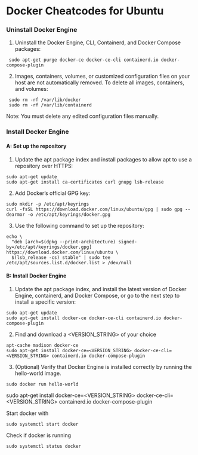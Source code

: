 # Docker Cheatcodes for Ubuntu

### Uninstall Docker Engine
1. Uninstall the Docker Engine, CLI, Containerd, and Docker Compose packages:
```
 sudo apt-get purge docker-ce docker-ce-cli containerd.io docker-compose-plugin
 ```
2. Images, containers, volumes, or customized configuration files on your host are not automatically removed. To delete all images, containers, and volumes:
```
 sudo rm -rf /var/lib/docker
 sudo rm -rf /var/lib/containerd
```
Note: You must delete any edited configuration files manually.

### Install Docker Engine

#### A: Set up the repository

1. Update the apt package index and install packages to allow apt to use a repository over HTTPS:
```
sudo apt-get update
sudo apt-get install ca-certificates curl gnupg lsb-release
```
2. Add Docker’s official GPG key:
```
sudo mkdir -p /etc/apt/keyrings
curl -fsSL https://download.docker.com/linux/ubuntu/gpg | sudo gpg --dearmor -o /etc/apt/keyrings/docker.gpg
```
3. Use the following command to set up the repository:
```
echo \
  "deb [arch=$(dpkg --print-architecture) signed-by=/etc/apt/keyrings/docker.gpg] https://download.docker.com/linux/ubuntu \
  $(lsb_release -cs) stable" | sudo tee /etc/apt/sources.list.d/docker.list > /dev/null
```
#### B: Install Docker Engine
1. Update the apt package index, and install the latest version of Docker Engine, containerd, and Docker Compose, or go to the next step to install a specific version:
```
sudo apt-get update
sudo apt-get install docker-ce docker-ce-cli containerd.io docker-compose-plugin

```
2. Find and download a <VERSION_STRING> of your choice
```
apt-cache madison docker-ce
sudo apt-get install docker-ce=<VERSION_STRING> docker-ce-cli=<VERSION_STRING> containerd.io docker-compose-plugin
```
3. (Optional) Verify that Docker Engine is installed correctly by running the hello-world image.
```
sudo docker run hello-world
```



sudo apt-get install docker-ce=<VERSION_STRING> docker-ce-cli=<VERSION_STRING> containerd.io docker-compose-plugin




Start docker with
```
sudo systemctl start docker
```
Check if docker is running
```
sudo systemctl status docker
```

